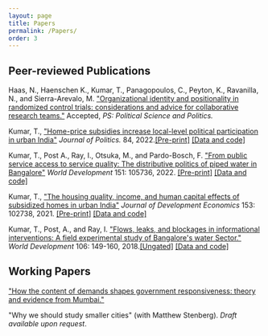 ```yaml
---
layout: page
title: Papers
permalink: /Papers/
order: 3
---
```


<!-- Global site tag (gtag.js) - Google Analytics -->
<script async src="https://www.googletagmanager.com/gtag/js?id=UA-111923831-1"></script>
<script>
  window.dataLayer = window.dataLayer || [];
  function gtag(){dataLayer.push(arguments);}
  gtag('js', new Date());

  gtag('config', 'UA-111923831-1');
</script>


## Peer-reviewed Publications


Haas, N., Haenschen K., Kumar, T., Panagopoulos, C., Peyton, K., Ravanilla, N., and Sierra-Arevalo, M.  ["Organizational identity and positionality in randomized control trials: considerations and advice for collaborative research teams."](https://doi.org/10.1017/S1049096522000026) Accepted, *PS: Political Science and Politics.*


Kumar, T., ["Home-price subsidies increase local-level political participation in urban India"](https://doi.org/10.1086/715605) *Journal of Politics.* 84, 2022.[[Pre-print]]((claims.pdf)) [[Data and code]](https://dataverse.harvard.edu/dataset.xhtml?persistentId=doi:10.7910/DVN/C4CLNR)

Kumar, T., Post A., Ray, I., Otsuka, M., and Pardo-Bosch, F. ["From public service access to service quality: The distributive politics of piped water in Bangalore"](https://doi.org/10.1016/j.worlddev.2021.105736) *World Development* 151: 105736, 2022. [[Pre-print]](intermittency.pdf) [[Data and code]](https://doi.org/10.7910/DVN/NRRKLL)

Kumar, T., ["The housing quality, income, and human capital effects of subsidized homes in urban India"](https://doi.org/10.1016/j.jdeveco.2021.102738)  *Journal of Development Economics* 153: 102738, 2021. [[Pre-print]](housingecon.pdf) [[Data and code]](https://doi.org/10.7910/DVN/RSMVZJ)
 
Kumar, T., Post, A., and Ray, I. ["Flows, leaks, and blockages in informational interventions: A field experimental study of Bangalore's water Sector."](https://doi.org/10.1016/j.worlddev.2018.01.022)  *World Development* 106: 149-160, 2018.[[Ungated]](WD_paper.pdf) [[Data and code]](https://doi.org/10.7910/DVN/NRRKLL) 


## Working Papers


["How the content of demands shapes government responsiveness: theory and evidence from Mumbai."](Kumar_responsiveness_1252022.pdf) 	

"Why we should study smaller cities" (with Matthew Stenberg). *Draft available upon request*.
	
	

	
